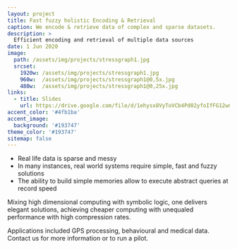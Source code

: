 ```yaml
---
layout: project
title: Fast fuzzy holistic Encoding & Retrieval
caption: We encode & retrieve data of complex and sparse datasets.
description: >
  Efficient encoding and retrieval of multiple data sources 
date: 1 Jun 2020
image: 
  path: /assets/img/projects/stressgraph1.jpg
  srcset: 
    1920w: /assets/img/projects/stressgraph1.jpg
    960w:  /assets/img/projects/stressgraph1@0,5x.jpg
    480w:  /assets/img/projects/stressgraph1@0,25x.jpg
links:
  - title: Slides
    url: https://drive.google.com/file/d/1ehysx8VyToVCb4Pd02yfoIfFG12wnHwB #/view?usp=sharing
accent_color: '#4fb1ba'
accent_image:
  background: '#193747'
theme_color: '#193747'
sitemap: false
---
```


* Real life data is sparse and messy
* In many instances, real world systems require simple, fast and fuzzy solutions
* The ability to build simple memories allow to execute abstract queries at record speed
 
Mixing high dimensional computing with symbolic logic, one delivers elegant solutions, achieving cheaper computing with unequaled performance with high compression rates.

Applications included GPS processing, behavioural and medical data. 
Contact us for more information or to run a pilot.
